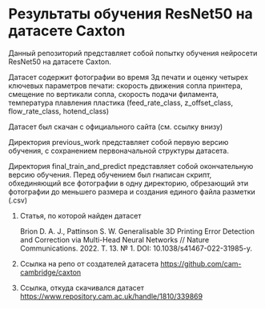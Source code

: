 # Результаты обучения ResNet50 на датасете Caxton

Данный репозиторий представляет собой попытку обучения нейросети ResNet50 на датасете Caxton. 

Датасет содержит фотографии во время 3д печати и оценку четырех ключевых параметров печати: скорость движения сопла принтера, смещение по вертикали сопла, скорость подачи филамента, температура плавления пластика (feed_rate_class, z_offset_class, flow_rate_class, hotend_class)

Датасет был скачан с официального сайта (см. ссылку внизу)

Директория previous_work представляет собой первую версию обучения, с сохранением первоначальной структуры датасета.

Директория final_train_and_predict представляет собой окончательную версию обучения. Перед обучением был гнаписан скрипт, обхединяющий все фотографии в одну директорию, обрезающий эти фотографии до меньшего размера и создания единого файла разметки (.csv)

1. Статья, по которой найден датасет
   
    Brion D. A. J., Pattinson S. W. Generalisable 3D Printing Error Detection and Correction via Multi-Head Neural Networks // Nature Communications. 2022. Т. 13. № 1. DOI: 
    10.1038/s41467-022-31985-y.

3. Ссылка на репо от создателей датасета
   https://github.com/cam-cambridge/caxton

5. Ссылка, откуда скачивался датасет
   https://www.repository.cam.ac.uk/handle/1810/339869

